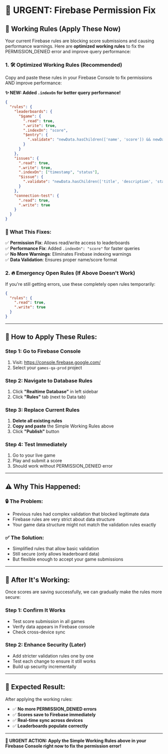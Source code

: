 # 🚨 **URGENT: Firebase Permission Fix**

## 🔧 **Working Rules (Apply These Now)**

Your current Firebase rules are blocking score submissions and causing performance warnings. Here are **optimized working rules** to fix the PERMISSION_DENIED error and improve query performance:

### **1. 🛠️ Optimized Working Rules (Recommended)**

Copy and paste these rules in your Firebase Console to fix permissions AND improve performance:

**✨ NEW: Added `.indexOn` for better query performance!**

```json
{
  "rules": {
    "leaderboards": {
      "$game": {
        ".read": true,
        ".write": true,
        ".indexOn": "score",
        "$entry": {
          ".validate": "newData.hasChildren(['name', 'score']) && newData.child('name').isString() && newData.child('score').isNumber()"
        }
      }
    },
    "issues": {
      ".read": true,
      ".write": true,
      ".indexOn": ["timestamp", "status"],
      "$issue": {
        ".validate": "newData.hasChildren(['title', 'description', 'status']) && newData.child('title').isString() && newData.child('description').isString() && newData.child('status').isString() && (newData.child('status').val() == 'open' || newData.child('status').val() == 'fixed' || newData.child('status').val() == 'rejected')"
      }
    },
    "connection-test": {
      ".read": true,
      ".write": true
    }
  }
}
```

### **🎯 What This Fixes:**

✅ **Permission Fix**: Allows read/write access to leaderboards  
✅ **Performance Fix**: Added `.indexOn": "score"` for faster queries  
✅ **No More Warnings**: Eliminates Firebase indexing warnings  
✅ **Data Validation**: Ensures proper name/score format  

### **2. 🔥 Emergency Open Rules (If Above Doesn't Work)**

If you're still getting errors, use these completely open rules temporarily:

```json
{
  "rules": {
    ".read": true,
    ".write": true
  }
}
```

---

## 🚀 **How to Apply These Rules:**

### **Step 1: Go to Firebase Console**
1. Visit: https://console.firebase.google.com/
2. Select your `games-qa-prod` project

### **Step 2: Navigate to Database Rules**
1. Click **"Realtime Database"** in left sidebar
2. Click **"Rules"** tab (next to Data tab)

### **Step 3: Replace Current Rules**
1. **Delete all existing rules**
2. **Copy and paste** the Simple Working Rules above
3. Click **"Publish"** button

### **Step 4: Test Immediately**
1. Go to your live game
2. Play and submit a score
3. Should work without PERMISSION_DENIED error

---

## ⚠️ **Why This Happened:**

### **🔒 The Problem:**
- Previous rules had complex validation that blocked legitimate data
- Firebase rules are very strict about data structure
- Your game data structure might not match the validation rules exactly

### **✅ The Solution:**
- Simplified rules that allow basic validation
- Still secure (only allows leaderboard data)
- But flexible enough to accept your game submissions

---

## 🔄 **After It's Working:**

Once scores are saving successfully, we can gradually make the rules more secure:

### **Step 1: Confirm It Works**
- Test score submission in all games
- Verify data appears in Firebase console
- Check cross-device sync

### **Step 2: Enhance Security (Later)**
- Add stricter validation rules one by one
- Test each change to ensure it still works
- Build up security incrementally

---

## 🎯 **Expected Result:**

After applying the working rules:
- ✅ **No more PERMISSION_DENIED errors**
- ✅ **Scores save to Firebase immediately**  
- ✅ **Real-time sync across devices**
- ✅ **Leaderboards populate correctly**

---

**🚨 URGENT ACTION: Apply the Simple Working Rules above in your Firebase Console right now to fix the permission error!**